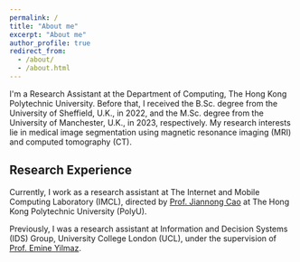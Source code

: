 ```yaml
---
permalink: /
title: "About me"
excerpt: "About me"
author_profile: true
redirect_from: 
  - /about/
  - /about.html
---
```


I'm a Research Assistant at the Department of Computing, The Hong Kong Polytechnic University. Before that, I received the B.Sc. degree from the University of Sheffield, U.K., in 2022, and the M.Sc. degree from the University of Manchester, U.K., in 2023, respectively. My research interests lie in medical image segmentation using magnetic resonance imaging (MRI) and computed tomography (CT).

## Research Experience

Currently, I work as a research assistant at The Internet and Mobile Computing Laboratory (IMCL), directed by [Prof. Jiannong Cao](https://www4.comp.polyu.edu.hk/~csjcao/) at The Hong Kong Polytechnic University (PolyU).

Previously, I was a research assistant at Information and Decision Systems (IDS) Group, University College London (UCL), under the supervision of [Prof. Emine Yilmaz](https://sites.google.com/site/emineyilmaz/).
